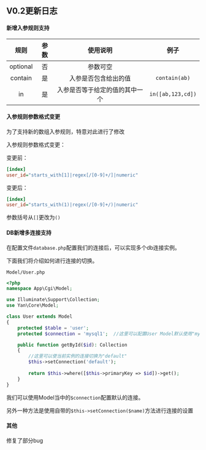 ## V0.2更新日志

#### 新增入参规则支持

|规则|参数|使用说明|例子|
|:---:|:---:|:---:|:---:|
|optional|否|参数可空||
|contain|是|入参是否包含给出的值|`contain(ab)`|
|in|是|入参是否等于给定的值的其中一个|`in([ab,123,cd])`|

#### 入参规则参数格式变更
为了支持新的数组入参规则，特意对此进行了修改

入参规则参数格式变更：

变更前：
```ini
[index]
user_id="starts_with[1]|regex[/[0-9]+/]|numeric"
```

变更后：
```ini
[index]
user_id="starts_with(1)|regex(/[0-9]+/)|numeric"
```

参数括号从`[]`更改为`()`


#### DB新增多连接支持
在配置文件`database.php`配置我们的连接后，可以实现多个db连接实例。

下面我们将介绍如何进行连接的切换。

`Model/User.php`
```php
<?php
namespace App\Cgi\Model;

use Illuminate\Support\Collection;
use Yan\Core\Model;

class User extends Model
{
    protected $table = 'user';
    protected $connection = 'mysql1';  //这里可以配置User Model默认使用"mysql1"连接

    public function getById($id): Collection
    {
        //这里可以使当前实例的连接切换为"default"
        $this->setConnection('default');
        
        return $this->where([$this->primaryKey => $id])->get();
    }
}
```

我们可以使用Model当中的`$connection`配置默认的连接。

另外一种方法是使用自带的`$this->setConnection($name)`方法进行连接的设置

#### 其他

修复了部分bug